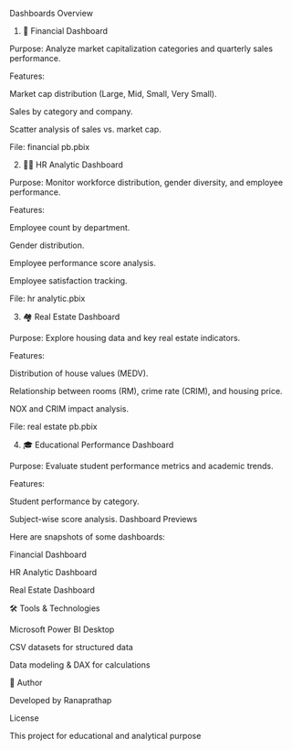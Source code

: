 Dashboards Overview
1. 🏦 Financial Dashboard

Purpose: Analyze market capitalization categories and quarterly sales performance.

Features:

Market cap distribution (Large, Mid, Small, Very Small).

Sales by category and company.

Scatter analysis of sales vs. market cap.

File: financial pb.pbix

2. 👨‍💼 HR Analytic Dashboard

Purpose: Monitor workforce distribution, gender diversity, and employee performance.

Features:

Employee count by department.

Gender distribution.

Employee performance score analysis.

Employee satisfaction tracking.

File: hr analytic.pbix

3. 🏘 Real Estate Dashboard

Purpose: Explore housing data and key real estate indicators.

Features:

Distribution of house values (MEDV).

Relationship between rooms (RM), crime rate (CRIM), and housing price.

NOX and CRIM impact analysis.

File: real estate pb.pbix

4. 🎓 Educational Performance Dashboard

Purpose: Evaluate student performance metrics and academic trends.

Features:

Student performance by category.

Subject-wise score analysis.
Dashboard Previews

Here are snapshots of some dashboards:

Financial Dashboard

HR Analytic Dashboard

Real Estate Dashboard

🛠 Tools & Technologies

Microsoft Power BI Desktop

CSV datasets for structured data

Data modeling & DAX for calculations

📌 Author

Developed by Ranaprathap

License

This project for educational and analytical purpose

